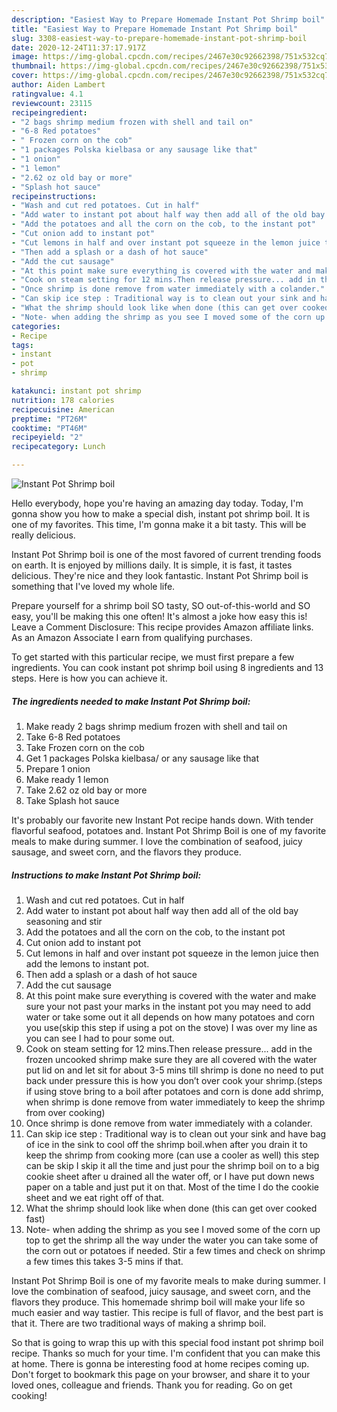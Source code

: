 ```yaml
---
description: "Easiest Way to Prepare Homemade Instant Pot Shrimp boil"
title: "Easiest Way to Prepare Homemade Instant Pot Shrimp boil"
slug: 3308-easiest-way-to-prepare-homemade-instant-pot-shrimp-boil
date: 2020-12-24T11:37:17.917Z
image: https://img-global.cpcdn.com/recipes/2467e30c92662398/751x532cq70/instant-pot-shrimp-boil-recipe-main-photo.jpg
thumbnail: https://img-global.cpcdn.com/recipes/2467e30c92662398/751x532cq70/instant-pot-shrimp-boil-recipe-main-photo.jpg
cover: https://img-global.cpcdn.com/recipes/2467e30c92662398/751x532cq70/instant-pot-shrimp-boil-recipe-main-photo.jpg
author: Aiden Lambert
ratingvalue: 4.1
reviewcount: 23115
recipeingredient:
- "2 bags shrimp medium frozen with shell and tail on"
- "6-8 Red potatoes"
- " Frozen corn on the cob"
- "1 packages Polska kielbasa or any sausage like that"
- "1 onion"
- "1 lemon"
- "2.62 oz old bay or more"
- "Splash hot sauce"
recipeinstructions:
- "Wash and cut red potatoes. Cut in half"
- "Add water to instant pot about half way then add all of the old bay seasoning and stir"
- "Add the potatoes and all the corn on the cob, to the instant pot"
- "Cut onion add to instant pot"
- "Cut lemons in half and over instant pot squeeze in the lemon juice then add the lemons to instant pot."
- "Then add a splash or a dash of hot sauce"
- "Add the cut sausage"
- "At this point make sure everything is covered with the water and make sure your not past your marks in the instant pot you may need to add water or take some out it all depends on how many potatoes and corn you use(skip this step if using a pot on the stove) I was over my line as you can see I had to pour some out."
- "Cook on steam setting for 12 mins.Then release pressure... add in the frozen uncooked shrimp make sure they are all covered with the water put lid on and let sit for about 3-5 mins till shrimp is done no need to put back under pressure this is how you don’t over cook your shrimp.(steps if using stove bring to a boil after potatoes and corn is done add shrimp, when shrimp is done remove from water immediately to keep the shrimp from over cooking)"
- "Once shrimp is done remove from water immediately with a colander."
- "Can skip ice step : Traditional way is to clean out your sink and have bag of ice in the sink to cool off the shrimp boil.when after you drain it to keep the shrimp from cooking more (can use a cooler as well) this step can be skip I skip it all the time and just pour the shrimp boil on to a big cookie sheet after u drained all the water off, or I have put down news paper on a table and just put it on that. Most of the time I do the cookie sheet and we eat right off of that."
- "What the shrimp should look like when done (this can get over cooked fast)"
- "Note- when adding the shrimp as you see I moved some of the corn up top to get the shrimp all the way under the water you can take some of the corn out or potatoes if needed. Stir a few times and check on shrimp a few times this takes 3-5 mins if that."
categories:
- Recipe
tags:
- instant
- pot
- shrimp

katakunci: instant pot shrimp 
nutrition: 178 calories
recipecuisine: American
preptime: "PT26M"
cooktime: "PT46M"
recipeyield: "2"
recipecategory: Lunch

---
```



![Instant Pot Shrimp boil](https://img-global.cpcdn.com/recipes/2467e30c92662398/751x532cq70/instant-pot-shrimp-boil-recipe-main-photo.jpg)

Hello everybody, hope you're having an amazing day today. Today, I'm gonna show you how to make a special dish, instant pot shrimp boil. It is one of my favorites. This time, I'm gonna make it a bit tasty. This will be really delicious.

Instant Pot Shrimp boil is one of the most favored of current trending foods on earth. It is enjoyed by millions daily. It is simple, it is fast, it tastes delicious. They're nice and they look fantastic. Instant Pot Shrimp boil is something that I've loved my whole life.

Prepare yourself for a shrimp boil SO tasty, SO out-of-this-world and SO easy, you&#39;ll be making this one often! It&#39;s almost a joke how easy this is! Leave a Comment Disclosure: This recipe provides Amazon affiliate links. As an Amazon Associate I earn from qualifying purchases.


To get started with this particular recipe, we must first prepare a few ingredients. You can cook instant pot shrimp boil using 8 ingredients and 13 steps. Here is how you can achieve it.

<!--inarticleads1-->

##### The ingredients needed to make Instant Pot Shrimp boil:

1. Make ready 2 bags shrimp medium frozen with shell and tail on
1. Take 6-8 Red potatoes
1. Take  Frozen corn on the cob
1. Get 1 packages Polska kielbasa/ or any sausage like that
1. Prepare 1 onion
1. Make ready 1 lemon
1. Take 2.62 oz old bay or more
1. Take Splash hot sauce


It&#39;s probably our favorite new Instant Pot recipe hands down. With tender flavorful seafood, potatoes and. Instant Pot Shrimp Boil is one of my favorite meals to make during summer. I love the combination of seafood, juicy sausage, and sweet corn, and the flavors they produce. 

<!--inarticleads2-->

##### Instructions to make Instant Pot Shrimp boil:

1. Wash and cut red potatoes. Cut in half
1. Add water to instant pot about half way then add all of the old bay seasoning and stir
1. Add the potatoes and all the corn on the cob, to the instant pot
1. Cut onion add to instant pot
1. Cut lemons in half and over instant pot squeeze in the lemon juice then add the lemons to instant pot.
1. Then add a splash or a dash of hot sauce
1. Add the cut sausage
1. At this point make sure everything is covered with the water and make sure your not past your marks in the instant pot you may need to add water or take some out it all depends on how many potatoes and corn you use(skip this step if using a pot on the stove) I was over my line as you can see I had to pour some out.
1. Cook on steam setting for 12 mins.Then release pressure... add in the frozen uncooked shrimp make sure they are all covered with the water put lid on and let sit for about 3-5 mins till shrimp is done no need to put back under pressure this is how you don’t over cook your shrimp.(steps if using stove bring to a boil after potatoes and corn is done add shrimp, when shrimp is done remove from water immediately to keep the shrimp from over cooking)
1. Once shrimp is done remove from water immediately with a colander.
1. Can skip ice step : Traditional way is to clean out your sink and have bag of ice in the sink to cool off the shrimp boil.when after you drain it to keep the shrimp from cooking more (can use a cooler as well) this step can be skip I skip it all the time and just pour the shrimp boil on to a big cookie sheet after u drained all the water off, or I have put down news paper on a table and just put it on that. Most of the time I do the cookie sheet and we eat right off of that.
1. What the shrimp should look like when done (this can get over cooked fast)
1. Note- when adding the shrimp as you see I moved some of the corn up top to get the shrimp all the way under the water you can take some of the corn out or potatoes if needed. Stir a few times and check on shrimp a few times this takes 3-5 mins if that.


Instant Pot Shrimp Boil is one of my favorite meals to make during summer. I love the combination of seafood, juicy sausage, and sweet corn, and the flavors they produce. This homemade shrimp boil will make your life so much easier and way tastier. This recipe is full of flavor, and the best part is that it. There are two traditional ways of making a shrimp boil. 

So that is going to wrap this up with this special food instant pot shrimp boil recipe. Thanks so much for your time. I'm confident that you can make this at home. There is gonna be interesting food at home recipes coming up. Don't forget to bookmark this page on your browser, and share it to your loved ones, colleague and friends. Thank you for reading. Go on get cooking!

